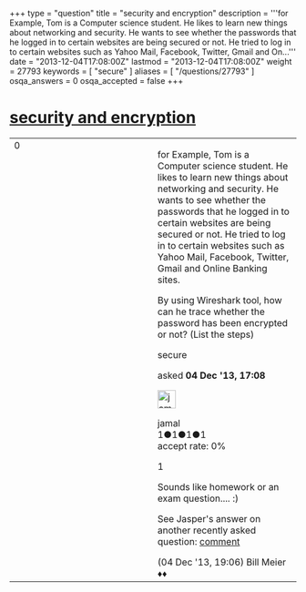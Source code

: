 +++
type = "question"
title = "security and encryption"
description = '''for Example, Tom is a Computer science student. He likes to learn new things about networking and security. He wants to see whether the passwords that he logged in to certain websites are being secured or not. He tried to log in to certain websites such as Yahoo Mail, Facebook, Twitter, Gmail and On...'''
date = "2013-12-04T17:08:00Z"
lastmod = "2013-12-04T17:08:00Z"
weight = 27793
keywords = [ "secure" ]
aliases = [ "/questions/27793" ]
osqa_answers = 0
osqa_accepted = false
+++

<div class="headNormal">

# [security and encryption](/questions/27793/security-and-encryption)

</div>

<div id="main-body">

<div id="askform">

<table id="question-table" style="width:100%;"><colgroup><col style="width: 50%" /><col style="width: 50%" /></colgroup><tbody><tr class="odd"><td style="width: 30px; vertical-align: top"><div class="vote-buttons"><div id="post-27793-score" class="post-score" title="current number of votes">0</div><div id="favorite-count" class="favorite-count"></div></div></td><td><div id="item-right"><div class="question-body"><p>for Example, Tom is a Computer science student. He likes to learn new things about networking and security. He wants to see whether the passwords that he logged in to certain websites are being secured or not. He tried to log in to certain websites such as Yahoo Mail, Facebook, Twitter, Gmail and Online Banking sites.</p><p>By using Wireshark tool, how can he trace whether the password has been encrypted or not? (List the steps)</p></div><div id="question-tags" class="tags-container tags">secure</div><div id="question-controls" class="post-controls"></div><div class="post-update-info-container"><div class="post-update-info post-update-info-user"><p>asked <strong>04 Dec '13, 17:08</strong></p><img src="https://secure.gravatar.com/avatar/53b490d22505f056e26e96d7950b3681?s=32&amp;d=identicon&amp;r=g" class="gravatar" width="32" height="32" alt="jamal&#39;s gravatar image" /><p>jamal<br />
<span class="score" title="1 reputation points">1</span><span title="1 badges"><span class="badge1">●</span><span class="badgecount">1</span></span><span title="1 badges"><span class="silver">●</span><span class="badgecount">1</span></span><span title="1 badges"><span class="bronze">●</span><span class="badgecount">1</span></span><br />
<span class="accept_rate" title="Rate of the user&#39;s accepted answers">accept rate:</span> <span title="jamal has no accepted answers">0%</span></p></div></div><div id="comments-container-27793" class="comments-container"><span id="27794"></span><div id="comment-27794" class="comment"><div id="post-27794-score" class="comment-score">1</div><div class="comment-text"><p>Sounds like homework or an exam question.... :)</p><p>See Jasper's answer on another recently asked question: <a href="http://ask.wireshark.org/questions/27769/how-to-read-a-pcap-file">comment</a></p></div><div id="comment-27794-info" class="comment-info"><span class="comment-age">(04 Dec '13, 19:06)</span> Bill Meier ♦♦</div></div></div><div id="comment-tools-27793" class="comment-tools"></div><div class="clear"></div><div id="comment-27793-form-container" class="comment-form-container"></div><div class="clear"></div></div></td></tr></tbody></table>

</div>

</div>


